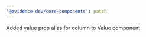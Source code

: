 ```yaml
---
'@evidence-dev/core-components': patch
---
```


Added value prop alias for column to Value component

